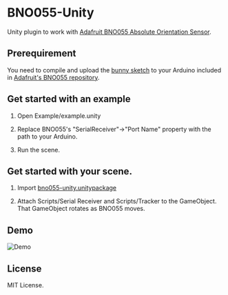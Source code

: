# BNO055-Unity

Unity plugin to work with [Adafruit BNO055 Absolute Orientation Sensor](https://learn.adafruit.com/adafruit-bno055-absolute-orientation-sensor/overview).

## Prerequirement

You need to compile and upload the [bunny sketch](https://github.com/adafruit/Adafruit_BNO055/blob/master/examples/bunny/bunny.ino) to your Arduino included in [Adafruit's BNO055 repository](https://github.com/adafruit/Adafruit_BNO055).

## Get started with an example

1. Open Example/example.unity

2. Replace BNO055's "SerialReceiver"->"Port Name" property with the path to your Arduino.

3. Run the scene.

## Get started with your scene.

1. Import [bno055-unity.unitypackage](bno055-unity.unitypackage)

2. Attach Scripts/Serial Receiver and Scripts/Tracker to the GameObject. That GameObject rotates as BNO055 moves.

## Demo

![Demo](demo.gif)

## License 

MIT License.
